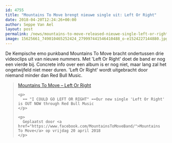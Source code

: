 ```yaml
---
id: 4755
title: "Mountains To Move brengt nieuwe single uit: Left Or Right"
date: 2018-04-20T12:24:26+00:00
author: Seppe Van Ael
layout: post
permalink: /news/mountains-to-move-released-nieuwe-single-left-or-right/
image: 15625661_749010465252424_279997441546410488_o-e1524227144880.jpg
---
```

De Kempische emo punkband Mountains To Move bracht ondertussen drie videoclips uit van nieuwe nummers. Met 'Left Or Right' doet de band er nog een vierde bij. Concrete info over een album is er nog niet, maar lang zal het ongetwijfeld niet meer duren. 'Left Or Right' wordt uitgebracht door niemand minder dan Red Bull Music.

<div id="fb-root">
</div>



<div class="fb-video" data-href="https://www.facebook.com/MountainsToMoveBand/videos/2050252528550598/" data-width="500">
  <blockquote cite="https://www.facebook.com/MountainsToMoveBand/videos/2050252528550598/" class="fb-xfbml-parse-ignore">
    <p>
      <a href="https://www.facebook.com/MountainsToMoveBand/videos/2050252528550598/">Mountains To Move – Left Or Right</a>
    </p>
    
    <p>
      ⬅⬅ "I COULD GO LEFT OR RIGHT" ➡➡Our new single 'Left Or Right' is OUT NOW through Red Bull Music
    </p>
    
    <p>
      Geplaatst door <a href="https://www.facebook.com/MountainsToMoveBand/">Mountains To Move</a> op vrijdag 20 april 2018
    </p>
  </blockquote>
</div>